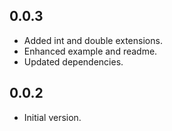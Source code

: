 ## 0.0.3

* Added int and double extensions.
* Enhanced example and readme.
* Updated dependencies.

## 0.0.2

* Initial version.
